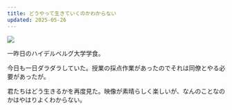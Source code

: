 ```yaml
---
title: どうやって生きていくのかわからない
updated: 2025-05-26
---
```

![](https://i.imgur.com/u445JhB.jpeg)

一昨日のハイデルベルグ大学学食。

今日も一日ダラダラしていた。授業の採点作業があったのでそれは同僚とやる必要があったが。

君たちはどう生きるかを再度見た。映像が素晴らしく楽しいが、なんのことなのかはやはりよくわからない。